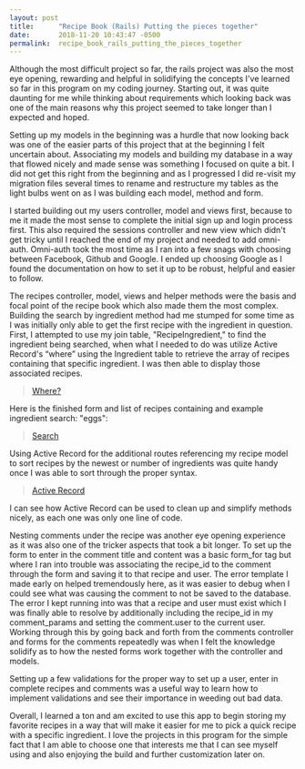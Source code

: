 ```yaml
---
layout: post
title:      "Recipe Book (Rails) Putting the pieces together"
date:       2018-11-20 10:43:47 -0500
permalink:  recipe_book_rails_putting_the_pieces_together
---
```



<blockquote class="imgur-embed-pub" lang="en" data-id="8j9DgqA"><a href="//imgur.com/8j9DgqA"></a></blockquote><script async src="//s.imgur.com/min/embed.js" charset="utf-8"></script>

Although the most difficult project so far, the rails project was also the most eye opening, rewarding and helpful in solidifying the concepts I've learned so far in this program on my coding journey.  Starting out, it was quite daunting for me while thinking about requirements which looking back was one of the main reasons why this project seemed to take longer than I expected and hoped.    

Setting up my models in the beginning was a hurdle that now looking back was one of the easier parts of this project that at the beginning I felt uncertain about.  Associating my models and building my database in a way that flowed nicely and made sense was something I focused on quite a bit.  I did not get this right from the beginning and as I progressed I did re-visit my migration files several times to rename and restructure my tables as the light bulbs went on as I was building each model, method and form. 

I started building out my users controller, model and views first, because to me it made the most sense to complete the initial sign up and login process first.   This also required the sessions controller and new view which didn't get tricky until I reached the end of my project and needed to add omni-auth.  Omni-auth took the most time as I ran into a few snags with choosing between Facebook, Github and Google.  I ended up choosing Google as I found the documentation on how to set it up to be robust, helpful and easier to follow.

The recipes controller, model, views and helper methods were the basis and focal point of the recipe book which also made them the most complex.  Building the search by ingredient method had me stumped for some time as I was initially only able to get the first recipe with the ingredient in question.   First, I attempted to use my join table, "RecipeIngredient," to find the ingredient being searched, when what I needed to do was utilize Active Record's “where” using the Ingredient table to retrieve the array of recipes containing that specific ingredient.  I was then able to display those associated recipes.
  
<blockquote class="imgur-embed-pub" lang="en" data-id="a/6Z2oQ1O"><a href="//imgur.com/6Z2oQ1O">Where?</a></blockquote><script async src="//s.imgur.com/min/embed.js" charset="utf-8"></script>

Here is the finished form and list of recipes containing and example ingredient search: "eggs":
<blockquote class="imgur-embed-pub" lang="en" data-id="a/CpXgwkv"><a href="//imgur.com/CpXgwkv">Search</a></blockquote><script async src="//s.imgur.com/min/embed.js" charset="utf-8"></script>

Using Active Record for the additional routes referencing my recipe model to sort recipes by the newest or number of ingredients was quite handy once I was able to sort through the proper syntax.  
<blockquote class="imgur-embed-pub" lang="en" data-id="a/oU3ElT7"><a href="//imgur.com/oU3ElT7">Active Record</a></blockquote><script async src="//s.imgur.com/min/embed.js" charset="utf-8"></script>
I can see how Active Record can be used to clean up and simplify methods nicely, as each one was only one line of code.

Nesting comments under the recipe was another eye opening experience as it was also one of the tricker aspects that took a bit longer.  To set up the form to enter in the comment title and content was a basic form_for tag but where I ran into trouble was associating the recipe_id to the comment through the form and saving it to that recipe and user.  The error template I made early on helped tremendously here, as it was easier to debug when I could see what was causing the comment to not be saved to the database.  The error I kept running into was that a recipe and user must exist which I was finally able to resolve by additionally including the recipe_id in my comment_params and setting the comment.user to the current user.  Working through this by going back and forth from the comments controller and forms for the comments repeatedly was when I felt the knowledge solidify as to how the nested forms work together with the controller and models.

Setting up a few validations for the proper way to set up a user, enter in complete recipes and comments was a useful way to learn how to implement validations and see their importance in weeding out bad data. 

Overall, I learned a ton and am excited to use this app to begin storing my favorite recipes in a way that will make it easier for me to pick a quick recipe with a specific ingredient.  I love the projects in this program for the simple fact that I am able to choose one that interests me that I can see myself using and also enjoying the build and further customization later on.
